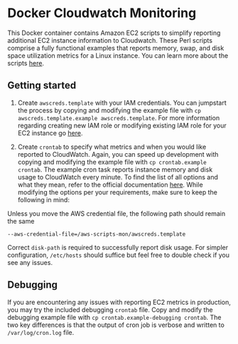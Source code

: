# Docker Cloudwatch Monitoring

This Docker container contains Amazon EC2 scripts to simplify reporting additional EC2 instance information to Cloudwatch. These Perl scripts comprise a fully functional examples that reports memory, swap, and disk space utilization metrics for a Linux instance. You can learn more about the scripts [here](http://docs.aws.amazon.com/AmazonCloudWatch/latest/DeveloperGuide/mon-scripts.html).

## Getting started

1. Create `awscreds.template` with your IAM credentials. You can jumpstart the process by copying and modifying the example file with `cp awscreds.template.example awscreds.template`. For more information regarding creating new IAM role or modifying existing IAM role for your EC2 instance go [here](http://docs.aws.amazon.com/AmazonCloudWatch/latest/DeveloperGuide/mon-scripts.html#mon-scripts-getstarted).

2. Create `crontab` to specify what metrics and when you would like reported to CloudWatch. Again, you can speed up development with copying and modifying the example file with `cp crontab.example crontab`. The example cron task reports instance memory and disk usage to CloudWatch every minute. To find the list of all options and what they mean, refer to the official documentation [here](http://docs.aws.amazon.com/AmazonCloudWatch/latest/DeveloperGuide/mon-scripts.html#mon-scripts-using). While modifying the options per your requirements, make sure to keep the following in mind:

Unless you move the AWS credential file, the following path should remain the same

```
--aws-credential-file=/aws-scripts-mon/awscreds.template
```

Correct `disk-path` is required to successfully report disk usage. For simpler configuration, `/etc/hosts` should suffice but feel free to double check if you see any issues.

## Debugging

If you are encountering any issues with reporting EC2 metrics in production, you may try the included debugging `crontab` file. Copy and modify the debugging example file with `cp crontab.example-debugging crontab`. The two key differences is that the output of cron job is verbose and written to `/var/log/cron.log` file.
